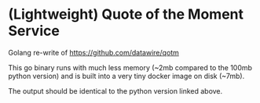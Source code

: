 # (Lightweight) Quote of the Moment Service
Golang re-write of https://github.com/datawire/qotm

This go binary runs with much less memory (~2mb compared to the 100mb python version) and is built into a very tiny docker image on disk (~7mb).

The output should be identical to the python version linked above.
